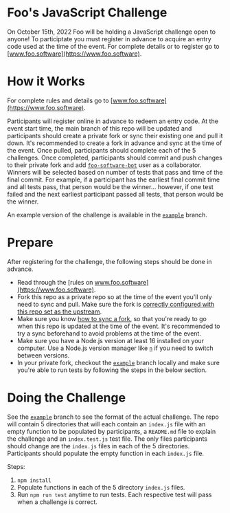 # Foo's JavaScript Challenge

On October 15th, 2022 Foo will be holding a JavaScript challenge open to anyone! To participtate you must register in advance to acquire an entry code used at the time of the event. For complete details or to register go to [www.foo.software](https://www.foo.software).

# How it Works

For complete rules and details go to [www.foo.software](https://www.foo.software).

Participants will register online in advance to redeem an entry code. At the event start time, the main branch of this repo will be updated and participants should create a private fork or sync their existing one and pull it down. It's recommended to create a fork in advance and sync at the time of the event. Once pulled, participants should complete each of the 5 challenges. Once completed, participants should commit and push changes to their private fork and add [`foo-software-bot`](https://github.com/foo-software-bot) user as a collaborator. Winners will be selected based on number of tests that pass and time of the final commit. For example, if a participant has the earliest final commit time and all tests pass, that person would be the winner... however, if one test failed and the next earliest participant passed all tests, that person would be the winner.

An example version of the challenge is available in the [`example`](https://github.com/foo-software/js-challenge-10-22/tree/example) branch.

# Prepare

After registering for the challenge, the following steps should be done in advance.

- Read through the [rules on www.foo.software](https://www.foo.software).
- Fork this repo as a private repo so at the time of the event you'll only need to sync and pull. Make sure the fork is [correctly configured with this repo set as the upstream](https://docs.github.com/en/pull-requests/collaborating-with-pull-requests/working-with-forks/configuring-a-remote-for-a-fork).
- Make sure you know [how to sync a fork](https://docs.github.com/en/pull-requests/collaborating-with-pull-requests/working-with-forks/syncing-a-fork), so that you're ready to go when this repo is updated at the time of the event. It's recommended to try a sync beforehand to avoid problems at the time of the event.
- Make sure you have a Node.js version at least 16 installed on your computer. Use a Node.js version manager like [`n`](https://www.npmjs.com/package/n) if you need to switch between versions.
- In your private fork, checkout the [`example`](https://github.com/foo-software/js-challenge-10-22/tree/example) branch locally and make sure you're able to run tests by following the steps in the below section.

# Doing the Challenge

See the [`example`](https://github.com/foo-software/js-challenge-10-22/tree/example) branch to see the format of the actual challenge. The repo will contain 5 directories that will each contain an `index.js` file with an empty function to be populated by participants, a `README.md` file to explain the challenge and an `index.test.js` test file. The only files participants should change are the `index.js` files in each of the 5 directories. Participants should populate the empty function in each `index.js` file.

Steps:

1. `npm install`
2. Populate functions in each of the 5 directory `index.js` files.
3. Run `npm run test` anytime to run tests. Each respective test will pass when a challenge is correct.
